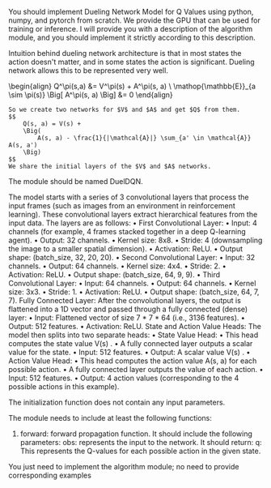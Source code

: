 You should implement Dueling Network Model for Q Values using python, numpy, and pytorch from scratch. We provide the GPU that can be used for training or inference.
I will provide you with a description of the algorithm module, and you should implement it strictly according to this description. 
 

Intuition behind dueling network architecture is that in most states the action doesn't matter, and in some states the action is significant. Dueling network allows this to be represented very well.

\begin{align}
        Q^\pi(s,a) &= V^\pi(s) + A^\pi(s, a)
        \\
        \mathop{\mathbb{E}}_{a \sim \pi(s)}
         \Big[
          A^\pi(s, a)
         \Big]
        &= 0
    \end{align}

    So we create two networks for $V$ and $A$ and get $Q$ from them.
    $$
        Q(s, a) = V(s) +
        \Big(
            A(s, a) - \frac{1}{|\mathcal{A}|} \sum_{a' \in \mathcal{A}} A(s, a')
        \Big)
    $$
    We share the initial layers of the $V$ and $A$ networks.

The module should be named DuelDQN.

The model starts with a series of 3 convolutional layers that process the input frames (such as images from an environment in reinforcement learning). These convolutional layers extract hierarchical features from the input data. The layers are as follows:
	•	First Convolutional Layer:
	•	Input: 4 channels (for example, 4 frames stacked together in a deep Q-learning agent).
	•	Output: 32 channels.
	•	Kernel size: 8x8.
	•	Stride: 4 (downsampling the image to a smaller spatial dimension).
	•	Activation: ReLU.
	•	Output shape: (batch_size, 32, 20, 20).
	•	Second Convolutional Layer:
	•	Input: 32 channels.
	•	Output: 64 channels.
	•	Kernel size: 4x4.
	•	Stride: 2.
	•	Activation: ReLU.
	•	Output shape: (batch_size, 64, 9, 9).
	•	Third Convolutional Layer:
	•	Input: 64 channels.
	•	Output: 64 channels.
	•	Kernel size: 3x3.
	•	Stride: 1.
	•	Activation: ReLU.
	•	Output shape: (batch_size, 64, 7, 7).
Fully Connected Layer:
After the convolutional layers, the output is flattened into a 1D vector and passed through a fully connected (dense) layer:
	•	Input: Flattened vector of size 7 * 7 * 64 (i.e., 3136 features).
	•	Output: 512 features.
	•	Activation: ReLU.
State and Action Value Heads:
The model then splits into two separate heads:
	•	State Value Head:
	•	This head computes the state value  V(s) .
	•	A fully connected layer outputs a scalar value for the state.
	•	Input: 512 features.
	•	Output: A scalar value  V(s) .
	•	Action Value Head:
	•	This head computes the action value  A(s, a)  for each possible action.
	•	A fully connected layer outputs the value of each action.
	•	Input: 512 features.
	•	Output: 4 action values (corresponding to the 4 possible actions in this example).


The initialization function does not contain any input parameters.


The module needs to include at least the following functions:
1. forward: forward propagation function. 
It should include the following parameters:
obs: represents the input to the network.
It should return:
q: This represents the Q-values for each possible action in the given state.

You just need to implement the algorithm module; no need to provide corresponding examples